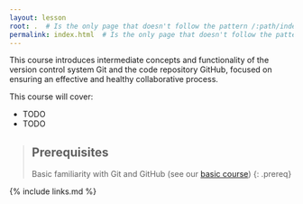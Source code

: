 ```yaml
---
layout: lesson
root: .  # Is the only page that doesn't follow the pattern /:path/index.html
permalink: index.html  # Is the only page that doesn't follow the pattern /:path/index.html
---
```


This course introduces intermediate concepts and functionality of the version control system Git and the code repository GitHub,
focused on ensuring an effective and healthy collaborative process.

This course will cover:

* TODO
* TODO

> ## Prerequisites
>
> Basic familiarity with Git and GitHub (see our [basic course](https://imperialcollegelondon.github.io/grad_school_git_course/))
{: .prereq}

{% include links.md %}
